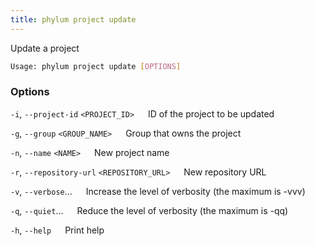 ```yaml
---
title: phylum project update
---
```


Update a project

```sh
Usage: phylum project update [OPTIONS]
```

### Options

`-i`, `--project-id` `<PROJECT_ID>`
&emsp; ID of the project to be updated

`-g`, `--group` `<GROUP_NAME>`
&emsp; Group that owns the project

`-n`, `--name` `<NAME>`
&emsp; New project name

`-r`, `--repository-url` `<REPOSITORY_URL>`
&emsp; New repository URL

`-v`, `--verbose`...
&emsp; Increase the level of verbosity (the maximum is -vvv)

`-q`, `--quiet`...
&emsp; Reduce the level of verbosity (the maximum is -qq)

`-h`, `--help`
&emsp; Print help
